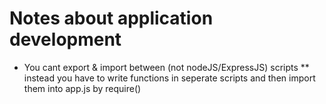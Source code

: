 # Notes about application development
* You cant export & import between (not nodeJS/ExpressJS) scripts
** instead you have to write functions in seperate scripts and then import them into app.js by require()  